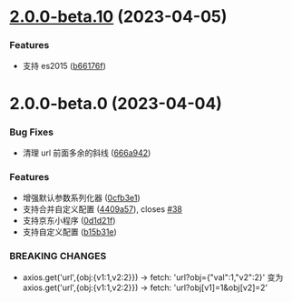 # [2.0.0-beta.10](https://github.com/zjx0905/axios-miniprogram/compare/v2.0.0-beta.0...v2.0.0-beta.10) (2023-04-05)


### Features

* 支持 es2015 ([b66176f](https://github.com/zjx0905/axios-miniprogram/commit/b66176f0ed90eaec5c1377077359a234691ae1b3))



# 2.0.0-beta.0 (2023-04-04)

### Bug Fixes

* 清理 url 前面多余的斜线 ([666a942](https://github.com/zjx0905/axios-miniprogram/commit/666a9427d3c9bfbd96def9e112d5183acdf08d84))

### Features

* 增强默认参数系列化器 ([0cfb3e1](https://github.com/zjx0905/axios-miniprogram/commit/0cfb3e1ff04b69896ba43ffcb6abba5fb61ad48a))
* 支持合并自定义配置 ([4409a57](https://github.com/zjx0905/axios-miniprogram/commit/4409a5720ba1e58a4c218ee67f71d5f05beee6a8)), closes [#38](https://github.com/zjx0905/axios-miniprogram/issues/38)
* 支持京东小程序 ([0d1d21f](https://github.com/zjx0905/axios-miniprogram/commit/0d1d21fc66eb202463ef2baaa174b0f60276035e))
* 支持自定义配置 ([b15b31e](https://github.com/zjx0905/axios-miniprogram/commit/b15b31ee55217f11e08713ce02dd7ab21732fba1))

### BREAKING CHANGES

* axios.get('url',{obj:{v1:1,v2:2}}) -> fetch: 'url?obj={"val":1,"v2":2}'
  变为
  axios.get('url',{obj:{v1:1,v2:2}}) -> fetch: 'url?obj[v1]=1&obj[v2]=2'
